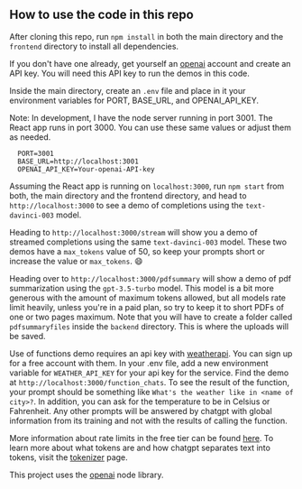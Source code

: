 ## How to use the code in this repo

 After cloning this repo, run `npm install` in both the main directory and the `frontend` directory to install all dependencies.

 If you don't have one already, get yourself an [openai](https://platform.openai.com/) account and create an API key. You will need this API key to run the demos in this code.

 Inside the main directory, create an `.env` file and place in it your environment variables for 
 PORT, BASE_URL, and OPENAI_API_KEY. 
 
 Note: In development, I have the node server running in port 3001. The React app runs in port 3000. You can use these same values or adjust them as needed.

 ```
   PORT=3001
   BASE_URL=http://localhost:3001
   OPENAI_API_KEY=Your-openai-API-key
 ```

 Assuming the React app is running on `localhost:3000`, run `npm start` from both, the main directory and the frontend directory, and head to `http://localhost:3000` to see a demo of completions using the `text-davinci-003` model. 
 
 Heading to `http://localhost:3000/stream` will show you a demo of streamed completions using the same `text-davinci-003` model. These two demos have a `max_tokens` value of 50, so keep your prompts short or increase the value or `max_tokens`. 😄 
 
 Heading over to `http://localhost:3000/pdfsummary` will show a demo of pdf summarization using the `gpt-3.5-turbo` model. This model is a bit more generous with the amount of maximum tokens allowed, but all models rate limit heavily, unless you're in a paid plan, so try to keep it to short PDFs of one or two pages maximum. Note that you will have to create a folder called `pdfsummaryfiles` inside the `backend` directory. This is where the uploads will be saved.

 Use of functions demo requires an api key with [weatherapi](https://www.weatherapi.com/). You can sign up for a free account with them. In your .env file, add a new environment variable for `WEATHER_API_KEY` for your api key for the service. Find the demo at `http://localhost:3000/function_chats`. To see the result of the function, your prompt should be something like `What's the weather like in <name of city>?`. In addition, you can ask for the temperature to be in Celsius or Fahrenheit. Any other prompts will be answered by chatgpt with global information from its training and not with the results of calling the function.

 More information about rate limits in the free tier can be found [here](https://platform.openai.com/docs/guides/rate-limits?context=tier-free). To learn more about what tokens are and how chatgpt separates text into tokens, visit the [tokenizer](https://platform.openai.com/tokenizer) page.

 This project uses the [openai](https://github.com/openai/openai-node) node library. 